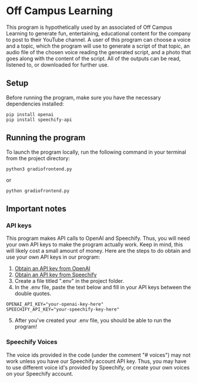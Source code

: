 # Off Campus Learning
This program is hypothetically used by an associated of Off Campus Learning to generate fun, entertaining, educational content for the company to post to their YouTube channel. A user of this program can choose a voice and a topic, which the program will use to generate a script of that topic, an audio file of the chosen voice reading the generated script, and a photo that goes along with the content of the script. All of the outputs can be read, listened to, or downloaded for further use.

## Setup
Before running the program, make sure you have the necessary dependencies installed:

```
pip install openai
pip install speechify-api
```

## Running the program
To launch the program locally, run the following command in your terminal from the project directory:
```
python3 gradiofrontend.py
```

or

```
python gradiofrontend.py
```

## Important notes

### API keys
This program makes API calls to OpenAI and Speechify. Thus, you will need your own API keys to make the program actually work. Keep in mind, this will likely cost a small amount of money. Here are the steps to do obtain and use your own API keys in our program:

1. [Obtain an API key from OpenAI](https://platform.openai.com/welcome?step=create)
2. [Obtain an API key from Speechify](https://speechify.com/text-to-speech-api/)
3. Create a file titled ".env" in the project folder.
4. In the .env file, paste the text below and fill in your API keys between the double quotes.

```
OPENAI_API_KEY="your-openai-key-here"
SPEECHIFY_API_KEY="your-speechify-key-here"
```

5. After you've created your .env file, you should be able to run the program!

### Speechify Voices
The voice ids provided in the code (under the comment "# voices") may not work unless you have our Speechify account API key. Thus, you may have to use different voice id's provided by Speechify, or create your own voices on your Speechify account.
